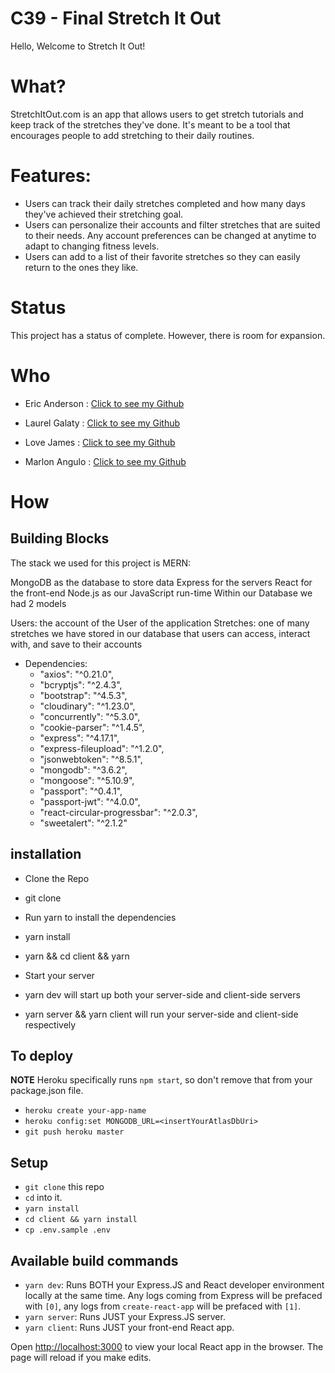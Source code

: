# C39 - Final Stretch It Out

Hello, Welcome to Stretch It Out!

# What?

StretchItOut.com is an app that allows users to get stretch tutorials and keep track of the stretches they've done. It's meant to be a tool that encourages people to add stretching to their daily routines.

# Features:

- Users can track their daily stretches completed and how many days they've achieved their stretching goal.
- Users can personalize their accounts and filter stretches that are suited to their needs. Any account preferences can be changed at anytime to adapt to changing fitness levels.
- Users can add to a list of their favorite stretches so they can easily return to the ones they like.

# Status

This project has a status of complete. However, there is room for expansion.

# Who

- Eric Anderson : [Click to see my Github](https://github.com/ericshuanders)

- Laurel Galaty : [Click to see my Github](https://github.com/ljgalaty)

- Love James : [Click to see my Github](https://github.com/Lovj-web)

- Marlon Angulo : [Click to see my Github](https://github.com/junior033)

# How

## Building Blocks

The stack we used for this project is MERN:

MongoDB as the database to store data
Express for the servers
React for the front-end
Node.js as our JavaScript run-time
Within our Database we had 2 models

Users: the account of the User of the application
Stretches: one of many stretches we have stored in our database that users can access, interact with, and save to their accounts

- Dependencies:
  - "axios": "^0.21.0",
  - "bcryptjs": "^2.4.3",
  - "bootstrap": "^4.5.3",
  - "cloudinary": "^1.23.0",
  - "concurrently": "^5.3.0",
  - "cookie-parser": "^1.4.5",
  - "express": "^4.17.1",
  - "express-fileupload": "^1.2.0",
  - "jsonwebtoken": "^8.5.1",
  - "mongodb": "^3.6.2",
  - "mongoose": "^5.10.9",
  - "passport": "^0.4.1",
  - "passport-jwt": "^4.0.0",
  - "react-circular-progressbar": "^2.0.3",
  - "sweetalert": "^2.1.2"

## installation

- Clone the Repo
- git clone

- Run yarn to install the dependencies
- yarn install
- yarn && cd client && yarn

- Start your server
- yarn dev will start up both your server-side and client-side servers
- yarn server && yarn client will run your server-side and client-side respectively

## To deploy

**NOTE** Heroku specifically runs `npm start`, so don't remove that from your package.json file.

- `heroku create your-app-name`
- `heroku config:set MONGODB_URL=<insertYourAtlasDbUri>`
- `git push heroku master`

## Setup

- `git clone` this repo
- `cd` into it.
- `yarn install`
- `cd client && yarn install`
- `cp .env.sample .env`

## Available build commands

- `yarn dev`: Runs BOTH your Express.JS and React developer environment locally at the same time. Any logs coming from Express will be prefaced with `[0]`, any logs from `create-react-app` will be prefaced with `[1]`.
- `yarn server`: Runs JUST your Express.JS server.
- `yarn client`: Runs JUST your front-end React app.

Open [http://localhost:3000](http://localhost:3000) to view your local React app in the browser. The page will reload if you make edits.
